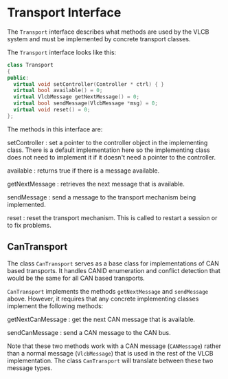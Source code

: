 # Transport Interface
The ```Transport``` interface describes what methods are used by the VLCB system
and must be implemented by concrete transport classes.

The ```Transport``` interface looks like this:
```C++
class Transport
{
public:
  virtual void setController(Controller * ctrl) { }
  virtual bool available() = 0;
  virtual VlcbMessage getNextMessage() = 0;
  virtual bool sendMessage(VlcbMessage *msg) = 0;
  virtual void reset() = 0;
};
```

The methods in this interface are:

setController
: set a pointer to the controller object in the implementing class. 
There is a default implementation here so the implementing class does not need to implement
it if it doesn't need a pointer to the controller.

available
: returns true if there is a message available.

getNextMessage
: retrieves the next message that is available.

sendMessage
: send a message to the transport mechanism being implemented.

reset
: reset the transport mechanism. This is called to restart a session or to fix problems.

## CanTransport
The class ```CanTransport``` serves as a base class for implementations of CAN based transports.
It handles CANID enumeration and conflict detection that would be the same for all CAN based transports. 

```CanTransport``` implements the methods ```getNextMessage``` and ```sendMessage``` above. 
However, it requires that any concrete implementing classes implement the following methods:

getNextCanMessage
: get the next CAN message that is available.

sendCanMessage
: send a CAN message to the CAN bus.

Note that these two methods work with a CAN message (```CANMessage```) rather than a 
normal message (```VlcbMessage```) that is used in the rest of the VLCB implementation.
The class ```CanTransport``` will translate between these two message types.